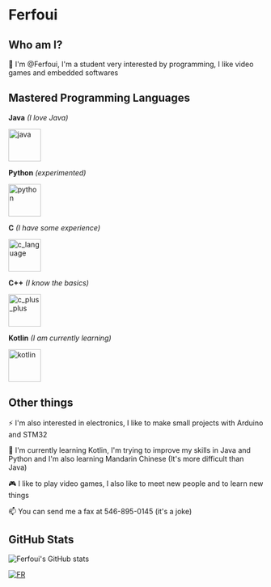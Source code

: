 # Ferfoui

## Who am I?

👋 I'm @Ferfoui, I'm a student very interested by programming, I like video games and embedded softwares

## Mastered Programming Languages

**Java** *(I love Java)*

[<img src="https://cdn3.emoji.gg/emojis/java.png" width="64px" height="64px" alt="java">](https://www.java.com)

**Python** *(experimented)*

[<img src="https://cdn3.emoji.gg/emojis/1887_python.png" width="64px" height="64px" alt="python">](https://www.python.org)

**C** *(I have some experience)*

[<img src="https://upload.wikimedia.org/wikipedia/commons/1/19/C_Logo.png" height="64px" alt="c_language">](https://learn.microsoft.com/cpp/c-language)

**C++** *(I know the basics)*

[<img src="https://upload.wikimedia.org/wikipedia/commons/1/18/ISO_C%2B%2B_Logo.svg" width="64px" height="64px" alt="c_plus_plus">](https://learn.microsoft.com/cpp)

**Kotlin** *(I am currently learning)*

[<img src="https://upload.wikimedia.org/wikipedia/commons/3/37/Kotlin_Icon_2021.svg" width="64px" height="64px" alt="kotlin">](https://kotlinlang.org)

## Other things

⚡ I'm also interested in electronics, I like to make small projects with Arduino and STM32

🌱 I'm currently learning Kotlin, I'm trying to improve my skills in Java and Python and I'm also learning Mandarin Chinese (It's more difficult than Java)

🎮 I like to play video games, I also like to meet new people and to learn new things

📫 You can send me a fax at 546-895-0145 (it's a joke)

## GitHub Stats

![Ferfoui's GitHub stats](https://github-readme-stats.vercel.app/api?username=Ferfoui&show_icons=true&theme=radical)

[![FR](https://img.shields.io/badge/FR-blue)](https://github.com/Ferfoui/Ferfoui/blob/main/README_FR.md)  
